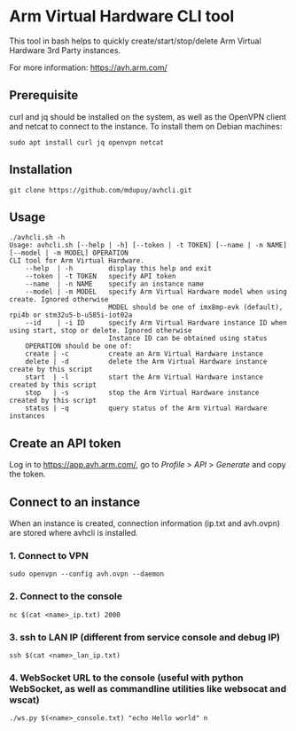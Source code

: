 # Arm Virtual Hardware CLI tool

This tool in bash helps to quickly create/start/stop/delete Arm Virtual Hardware 3rd Party instances.

For more information: https://avh.arm.com/

## Prerequisite

curl and jq should be installed on the system, as well as the OpenVPN client and netcat to connect to the instance. To install them on Debian machines:

```
sudo apt install curl jq openvpn netcat
```

## Installation

```
git clone https://github.com/mdupuy/avhcli.git
```

## Usage

```
./avhcli.sh -h
Usage: avhcli.sh [--help | -h] [--token | -t TOKEN] [--name | -n NAME] [--model | -m MODEL] OPERATION
CLI tool for Arm Virtual Hardware.
    --help  | -h         display this help and exit
    --token | -t TOKEN   specify API token
    --name  | -n NAME    specify an instance name
    --model | -m MODEL   specify Arm Virtual Hardware model when using create. Ignored otherwise
                         MODEL should be one of imx8mp-evk (default), rpi4b or stm32u5-b-u585i-iot02a
    --id    | -i ID      specify Arm Virtual Hardware instance ID when using start, stop or delete. Ignored otherwise
                         Instance ID can be obtained using status                         
    OPERATION should be one of:
    create | -c          create an Arm Virtual Hardware instance
    delete | -d          delete the Arm Virtual Hardware instance create by this script
    start  | -l          start the Arm Virtual Hardware instance created by this script
    stop   | -s          stop the Arm Virtual Hardware instance created by this script
    status | -q          query status of the Arm Virtual Hardware instances
```

## Create an API token

Log in to https://app.avh.arm.com/, go to _Profile_ > _API_ > _Generate_ and copy the token.

## Connect to an instance

When an instance is created, connection information (ip.txt and avh.ovpn) are stored where avhcli is installed.

### 1. Connect to VPN

```
sudo openvpn --config avh.ovpn --daemon
```

### 2. Connect to the console

```
nc $(cat <name>_ip.txt) 2000
```

### 3. ssh to LAN IP (different from service console and debug IP)

```
ssh $(cat <name>_lan_ip.txt)
```

### 4. WebSocket URL to the console (useful with python WebSocket, as well as commandline utilities like websocat and wscat)

```
./ws.py $(<name>_console.txt) "echo Hello world" n
```

